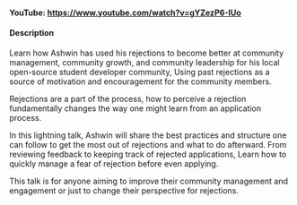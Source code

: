 #### YouTube: https://www.youtube.com/watch?v=gYZezP6-IUo

#### Description

Learn how Ashwin has used his rejections to become better at community management, community growth, and community leadership for his local open-source student developer community, Using past rejections as a source of motivation and encouragement for the community members.

Rejections are a part of the process, how to perceive a rejection fundamentally changes the way one might learn from an application process.

In this lightning talk, Ashwin will share the best practices and structure one can follow to get the most out of rejections and what to do afterward. From reviewing feedback to keeping track of rejected applications, Learn how to quickly manage a fear of rejection before even applying.

This talk is for anyone aiming to improve their community management and engagement or just to change their perspective for rejections.
